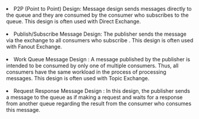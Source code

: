 <li> P2P (Point to Point) Design: Message design sends messages directly to the queue and they are consumed by the consumer who subscribes to the queue. This design is often used with Direct Exchange.  </li> <br>
<li> Publish/Subscribe Message Design: The publisher sends the message via the exchange to all consumers who subscribe . This design is often used with Fanout Exchange.</li><br> 
<li>Work Queue Message Design : A message published by the publisher is intended to be consumed by only one of multiple consumers. Thus, all consumers have the same workload in the process of processing messages. This design is often used with Topic Exchange.</li><br> 
<li>Request Response Message Design : In this design, the publisher sends a message to the queue as if making a request and waits for a response from another queue regarding the result from the consumer who consumes this message. </li> 

